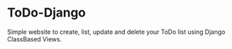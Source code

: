 # ToDo-Django
Simple website to create, list, update and delete your ToDo list using Django ClassBased Views.
